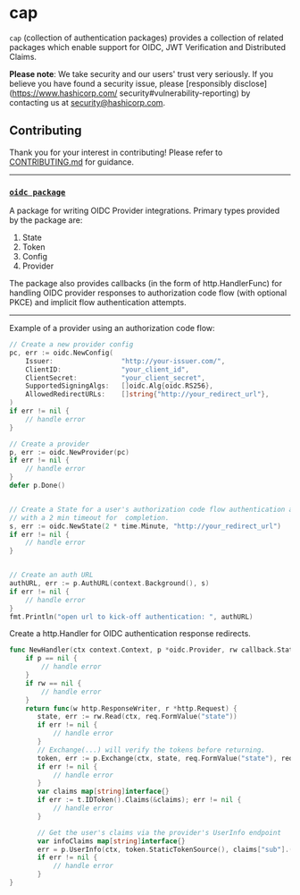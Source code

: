 # cap

`cap` (collection of authentication packages) provides a collection of related
packages which enable support for OIDC, JWT Verification and Distributed Claims.

**Please note**: We take security and our users' trust very seriously. If you 
believe you have found a security issue, please [responsibly
disclose](https://www.hashicorp.com/ security#vulnerability-reporting) by
contacting us at  security@hashicorp.com.

## Contributing

Thank you for your interest in contributing! Please refer to
[CONTRIBUTING.md](https://github.com/hashicorp/waypoint/blob/master/.github/CONTRIBUTING.md)
for guidance. 

<hr>

### [`oidc package`](./oidc) 
 A package for writing OIDC Provider integrations. Primary types provided by the
 package are: 
 1. State
 2. Token
 3. Config
 4. Provider 

The package also provides callbacks (in the form of http.HandlerFunc) for
handling OIDC provider responses to authorization code flow (with optional PKCE)
and implicit flow authentication attempts.
<hr>

Example of a provider using an authorization code flow:
```go
// Create a new provider config
pc, err := oidc.NewConfig(
    Issuer:                 "http://your-issuer.com/",
    ClientID:               "your_client_id",
    ClientSecret:           "your_client_secret",
    SupportedSigningAlgs:   []oidc.Alg{oidc.RS256},
    AllowedRedirectURLs:    []string{"http://your_redirect_url"},
)
if err != nil {
    // handle error
}

// Create a provider
p, err := oidc.NewProvider(pc)
if err != nil {
    // handle error
}
defer p.Done()


// Create a State for a user's authorization code flow authentication attempt, 
// with a 2 min timeout for  completion. 
s, err := oidc.NewState(2 * time.Minute, "http://your_redirect_url")
if err != nil {
    // handle error
}


// Create an auth URL
authURL, err := p.AuthURL(context.Background(), s)
if err != nil {
    // handle error
}
fmt.Println("open url to kick-off authentication: ", authURL)
```

Create a http.Handler for OIDC authentication response redirects.
```go
func NewHandler(ctx context.Context, p *oidc.Provider, rw callback.StateReader) (http.HandlerFunc, error)
    if p == nil { 
        // handle error
    }
    if rw == nil {
        // handle error
    }
    return func(w http.ResponseWriter, r *http.Request) {
       state, err := rw.Read(ctx, req.FormValue("state"))
       if err != nil {
           // handle error
       }
       // Exchange(...) will verify the tokens before returning. 
       token, err := p.Exchange(ctx, state, req.FormValue("state"), req.FormValue("code"))
       if err != nil {
           // handle error
       }
       var claims map[string]interface{}
       if err := t.IDToken().Claims(&claims); err != nil {
           // handle error
       }

       // Get the user's claims via the provider's UserInfo endpoint
       var infoClaims map[string]interface{}
       err = p.UserInfo(ctx, token.StaticTokenSource(), claims["sub"].(string), &infoClaims)
       if err != nil {
           // handle error
       }
}
````
  
 

